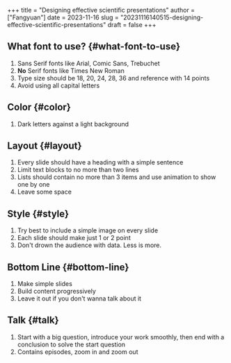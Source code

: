 +++
title = "Designing effective scientific presentations"
author = ["Fangyuan"]
date = 2023-11-16
slug = "20231116140515-designing-effective-scientific-presentations"
draft = false
+++

## What font to use? {#what-font-to-use}

1.  Sans Serif fonts like <span class="underline">Arial</span>, <span class="underline">Comic Sans</span>, <span class="underline">Trebuchet</span>
2.  **No** Serif fonts like <span class="underline">Times New Roman</span>
3.  Type size should be 18, 20, 24, 28, 36 and reference with 14 points
4.  Avoid using all capital letters


## Color {#color}

1.  Dark letters against a light background


## Layout {#layout}

1.  Every slide should have a heading with a simple sentence
2.  Limit text blocks to no more than two lines
3.  Lists should contain no more than 3 items and use animation to show one by one
4.  Leave some space


## Style {#style}

1.  Try best to include a simple image on every slide
2.  Each slide should make just 1 or 2 point
3.  Don't drown the audience with data. Less is more.


## Bottom Line {#bottom-line}

1.  Make simple slides
2.  Build content progressively
3.  Leave it out if you don't wanna talk about it


## Talk {#talk}

1.  Start with a big question, introduce your work smoothly, then end with a conclusion to solve the start question
2.  Contains episodes, zoom in and zoom out
